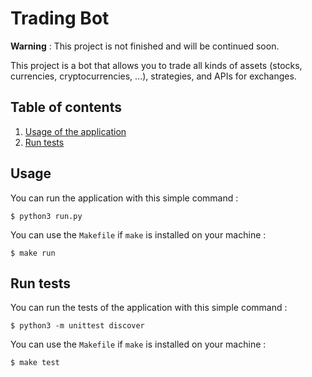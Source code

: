 # Trading Bot

**Warning** : This project is not finished and will be continued soon.

This project is a bot that allows you to trade all kinds of assets (stocks, currencies, cryptocurrencies, ...), strategies, and APIs for exchanges.

## Table of contents

1. [Usage of the application](#usage)
2. [Run tests](#run-tests)

## Usage

You can run the application with this simple command :

```shell
$ python3 run.py
```

You can use the `Makefile` if `make` is installed on your machine :

```shell
$ make run
```

## Run tests

You can run the tests of the application with this simple command :

```shell
$ python3 -m unittest discover
```

You can use the `Makefile` if `make` is installed on your machine :

```shell
$ make test
```
